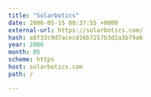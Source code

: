 ```yaml
---
title: "Solarbotics"
date: 2006-05-15 00:37:55 +0000
external-url: https://solarbotics.com/
hash: a8f33c9d7acecd16b7257b3d2a3b79a6
year: 2006
month: 05
scheme: https
host: solarbotics.com
path: /

---
```




